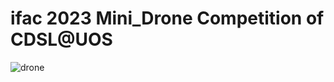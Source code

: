 # ifac 2023 Mini_Drone Competition of CDSL@UOS

![drone](https://github.com/park1zero/Mini_Drone/assets/98149142/d1aa668f-1709-4c92-98e7-af6b1e0c48f8)
